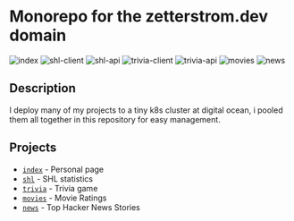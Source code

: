 # Monorepo for the zetterstrom.dev domain

![index](https://github.com/viktorzetterstrom/zetterstrom-dev/workflows/index/badge.svg)
![shl-client](https://github.com/viktorzetterstrom/zetterstrom-dev/workflows/shl-client/badge.svg)
![shl-api](https://github.com/viktorzetterstrom/zetterstrom-dev/workflows/shl-api/badge.svg)
![trivia-client](https://github.com/viktorzetterstrom/zetterstrom-dev/workflows/trivia-client/badge.svg)
![trivia-api](https://github.com/viktorzetterstrom/zetterstrom-dev/workflows/trivia-api/badge.svg)
![movies](https://github.com/viktorzetterstrom/zetterstrom-dev/workflows/movies/badge.svg)
![news](https://github.com/viktorzetterstrom/zetterstrom-dev/workflows/news/badge.svg)

## Description

I deploy many of my projects to a tiny k8s cluster at digital ocean, i pooled them all together in this repository for easy management.

## Projects

- [`index`](https://zetterstrom.dev) - Personal page
- [`shl`](https://shl.zetterstrom.dev) - SHL statistics
- [`trivia`](https://trivia.zetterstrom.dev) - Trivia game
- [`movies`](https://movies.zetterstrom.dev) - Movie Ratings
- [`news`](https://news.zetterstrom.dev) - Top Hacker News Stories
